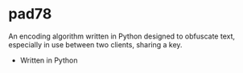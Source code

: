 # pad78
An encoding algorithm written in Python designed to obfuscate text, especially in use between two clients, sharing a key.

- Written in Python
